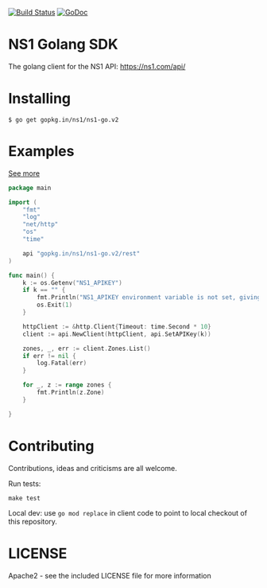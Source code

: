 [![Build Status](https://travis-ci.org/ns1/ns1-go.svg?branch=v2)](https://travis-ci.org/ns1/ns1-go) [![GoDoc](https://godoc.org/gopkg.in/ns1/ns1-go.v2?status.svg)](https://godoc.org/gopkg.in/ns1/ns1-go.v2)

# NS1 Golang SDK

The golang client for the NS1 API: https://ns1.com/api/

# Installing

```
$ go get gopkg.in/ns1/ns1-go.v2
```

Examples
========

[See more](https://github.com/ns1/ns1-go/tree/v2/rest/_examples)


```go
package main

import (
	"fmt"
	"log"
	"net/http"
	"os"
	"time"

	api "gopkg.in/ns1/ns1-go.v2/rest"
)

func main() {
	k := os.Getenv("NS1_APIKEY")
	if k == "" {
		fmt.Println("NS1_APIKEY environment variable is not set, giving up")
		os.Exit(1)
	}

	httpClient := &http.Client{Timeout: time.Second * 10}
	client := api.NewClient(httpClient, api.SetAPIKey(k))

	zones, _, err := client.Zones.List()
	if err != nil {
		log.Fatal(err)
	}

	for _, z := range zones {
		fmt.Println(z.Zone)
	}

}
```

Contributing
============

Contributions, ideas and criticisms are all welcome.

Run tests:

```
make test
```

Local dev: use `go mod replace` in client code to point to local checkout of
this repository.

# LICENSE

Apache2 - see the included LICENSE file for more information

